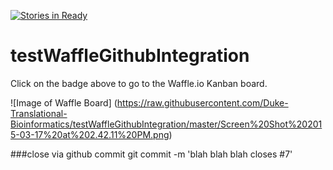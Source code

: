 [![Stories in Ready](https://badge.waffle.io/Duke-Translational-Bioinformatics/testWaffleGithubIntegration.png?label=ready&title=Ready)](https://waffle.io/Duke-Translational-Bioinformatics/testWaffleGithubIntegration)
# testWaffleGithubIntegration
Click on the badge above to go to the Waffle.io Kanban board.

![Image of Waffle Board]
(https://raw.githubusercontent.com/Duke-Translational-Bioinformatics/testWaffleGithubIntegration/master/Screen%20Shot%202015-03-17%20at%202.42.11%20PM.png)

###close via github commit
git commit -m 'blah blah blah closes #7'


